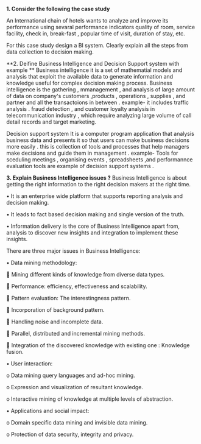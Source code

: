 **1. Consider the following the case study**

An International chain of hotels wants to analyze and improve its performance using sevaral performance indicators quality of room, service facility, check in, break-fast , popular time of visit, duration of stay, etc.

For this case study design a BI system. Clearly explain all the steps from data collection to decision making.

**2. Deifine Business Intelligence and Decision Support system with example **
Business intelligence
it is a set of mathematial models and analysis that exploit the available data to generate information and knowledge useful for complex decision making process.  Business intelligence  is the gathering , mmanagement , and analysis of large amount of data on company's customers ,products , operations , supplies , and partner and all the transactoions in between .
example- it includes traffic analysis . fraud detection , and customer loyalty analysis in telecommunication industry , which require analyzing large volume of call detail records and target marketing.

Decision support system 
It is a computer program application that analysis business data and presents it so that users can make business decisions more easily . this is collection of tools  and processes that help managers make decisions and guide them in management .
example- Tools for sceduling meetings , organising events , spreadsheets ,and performannce evaluation tools are example of decision support systems .

**3. Explain Business Intelligence issues ?**
 Business Intelligence is about getting the right information to the right decision makers at the right time.

• It is an enterprise wide platform that supports reporting analysis and decision making.

• It leads to fact based decision making and single version of the truth.

• Information delivery is the core of Business Intelligence apart from, analysis to discover new insights and integration to implement these insights.

There are three major issues in Business Intelligence:

• Data mining methodology:

 Mining different kinds of knowledge from diverse data types.

 Performance: efficiency, effectiveness and scalability.

 Pattern evaluation: The interestingness pattern.

 Incorporation of background pattern.

 Handling noise and incomplete data.

 Parallel, distributed and incremental mining methods.

 Integration of the discovered knowledge with existing one : Knowledge fusion.

• User interaction:

o Data mining query languages and ad-hoc mining.

o Expression and visualization of resultant knowledge.

o Interactive mining of knowledge at multiple levels of abstraction.

• Applications and social impact:

o Domain specific data mining and invisible data mining.

o Protection of data security, integrity and privacy.


